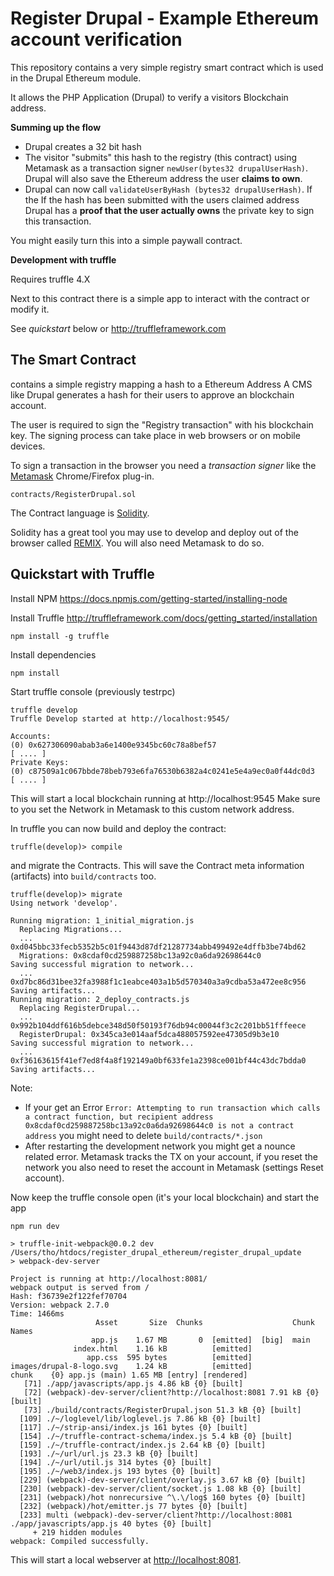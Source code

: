 # Register Drupal - Example Ethereum account verification

This repository contains a very simple registry smart contract which is used in the Drupal Ethereum module. 

It allows the PHP Application (Drupal) to verify a visitors Blockchain address. 

**Summing up the flow**

* Drupal creates a 32 bit hash
* The visitor "submits" this hash to the registry (this contract) using Metamask as a transaction signer `newUser(bytes32 drupalUserHash)`. Drupal will also save the Ethereum address the user **claims to own**.
* Drupal can now call `validateUserByHash (bytes32 drupalUserHash)`. If the If the hash has been submitted with the users claimed address Drupal has a **proof that the user actually owns** the private key to sign this transaction. 

You might easily turn this into a simple paywall contract. 

**Development with truffle**

Requires truffle 4.X

Next to this contract there is a simple app to interact with the contract or modify it. 

See *quickstart* below or http://truffleframework.com 

## The Smart Contract
contains a simple registry mapping a hash to a Ethereum Address
A CMS like Drupal generates a hash for their users to approve an blockchain account.

The user is required to sign the "Registry transaction" with his blockchain key. The signing process can take place in web browsers or on mobile devices.

To sign a transaction in the browser you need a _transaction signer_ like the [Metamask](https://metamask.io/) Chrome/Firefox plug-in.

```
contracts/RegisterDrupal.sol
```
The Contract language is [Solidity](https://solidity.readthedocs.io/en/develop/).

Solidity has a great tool you may use to develop and deploy out of the browser called [REMIX](http://remix.ethereum.org). You will also need Metamask to do so. 


## Quickstart with Truffle

Install NPM
https://docs.npmjs.com/getting-started/installing-node

Install Truffle
http://truffleframework.com/docs/getting_started/installation

```
npm install -g truffle
```
Install dependencies

```
npm install 
```

Start truffle console (previously testrpc)

```
truffle develop
Truffle Develop started at http://localhost:9545/

Accounts:
(0) 0x627306090abab3a6e1400e9345bc60c78a8bef57
[ .... ]
Private Keys:
(0) c87509a1c067bbde78beb793e6fa76530b6382a4c0241e5e4a9ec0a0f44dc0d3
[ .... ]
```
This will start a local blockchain running at http://localhost:9545
Make sure to you set the Network in Metamask to this custom network address.

In truffle you can now build and deploy the contract:

```
truffle(develop)> compile
``` 

and migrate the Contracts. This will save the Contract meta information (artifacts) into `build/contracts` too.

```
truffle(develop)> migrate
Using network 'develop'.

Running migration: 1_initial_migration.js
  Replacing Migrations...
  ... 0xd045bbc33fecb5352b5c01f9443d87df21287734abb499492e4dffb3be74bd62
  Migrations: 0x8cdaf0cd259887258bc13a92c0a6da92698644c0
Saving successful migration to network...
  ... 0xd7bc86d31bee32fa3988f1c1eabce403a1b5d570340a3a9cdba53a472ee8c956
Saving artifacts...
Running migration: 2_deploy_contracts.js
  Replacing RegisterDrupal...
  ... 0x992b104ddf616b5debce348d50f50193f76db94c00044f3c2c201bb51fffeece
  RegisterDrupal: 0x345ca3e014aaf5dca488057592ee47305d9b3e10
Saving successful migration to network...
  ... 0xf36163615f41ef7ed8f4a8f192149a0bf633fe1a2398ce001bf44c43dc7bdda0
Saving artifacts...
``` 

Note:
* If your get an Error `Error: Attempting to run transaction which calls a contract function, but recipient address 0x8cdaf0cd259887258bc13a92c0a6da92698644c0 is not a contract address` you might need to delete `build/contracts/*.json`
* After restarting the development network you might get a nounce related error. Metamask tracks the TX on your account, if you reset the network you also need to reset the account in Metamask (settings Reset account).

Now keep the truffle console open (it's your local blockchain) and start the app 

```
npm run dev

> truffle-init-webpack@0.0.2 dev /Users/tho/htdocs/register_drupal_ethereum/register_drupal_update
> webpack-dev-server

Project is running at http://localhost:8081/
webpack output is served from /
Hash: f36739e2f122fef70704
Version: webpack 2.7.0
Time: 1466ms
                   Asset       Size  Chunks                    Chunk Names
                  app.js    1.67 MB       0  [emitted]  [big]  main
              index.html    1.16 kB          [emitted]
                 app.css  595 bytes          [emitted]
images/drupal-8-logo.svg    1.24 kB          [emitted]
chunk    {0} app.js (main) 1.65 MB [entry] [rendered]
   [71] ./app/javascripts/app.js 4.86 kB {0} [built]
   [72] (webpack)-dev-server/client?http://localhost:8081 7.91 kB {0} [built]
   [73] ./build/contracts/RegisterDrupal.json 51.3 kB {0} [built]
  [109] ./~/loglevel/lib/loglevel.js 7.86 kB {0} [built]
  [117] ./~/strip-ansi/index.js 161 bytes {0} [built]
  [154] ./~/truffle-contract-schema/index.js 5.4 kB {0} [built]
  [159] ./~/truffle-contract/index.js 2.64 kB {0} [built]
  [193] ./~/url/url.js 23.3 kB {0} [built]
  [194] ./~/url/util.js 314 bytes {0} [built]
  [195] ./~/web3/index.js 193 bytes {0} [built]
  [229] (webpack)-dev-server/client/overlay.js 3.67 kB {0} [built]
  [230] (webpack)-dev-server/client/socket.js 1.08 kB {0} [built]
  [231] (webpack)/hot nonrecursive ^\.\/log$ 160 bytes {0} [built]
  [232] (webpack)/hot/emitter.js 77 bytes {0} [built]
  [233] multi (webpack)-dev-server/client?http://localhost:8081 ./app/javascripts/app.js 40 bytes {0} [built]
     + 219 hidden modules
webpack: Compiled successfully.
```
This will start a local webserver at [http://localhost:8081](http://localhost:8081).